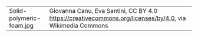 |                          |                                                                                                            |
|--------------------------|------------------------------------------------------------------------------------------------------------|
| Solid-polymeric-foam.jpg | Giovanna Canu, Eva Santini, CC BY 4.0 <https://creativecommons.org/licenses/by/4.0>, via Wikimedia Commons |